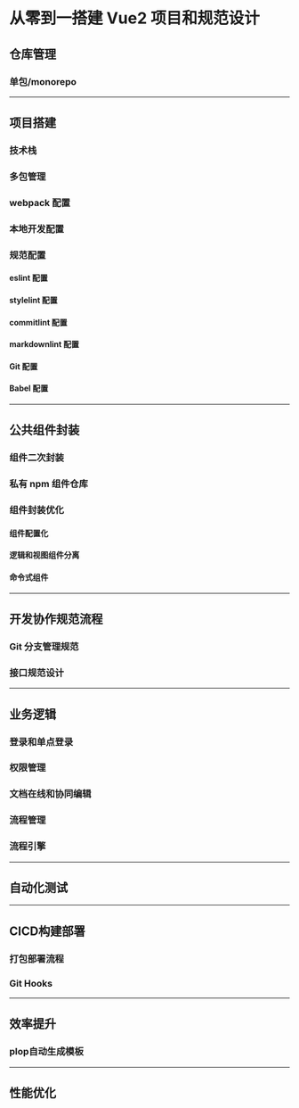 # 从零到一搭建 Vue2 项目和规范设计

## 仓库管理

### 单包/monorepo

----



## 项目搭建

### 技术栈

### 多包管理

### webpack 配置

### 本地开发配置

### 规范配置

#### eslint 配置

#### stylelint 配置

#### commitlint 配置

#### markdownlint 配置

#### Git 配置

#### Babel 配置



---



## 公共组件封装

### 组件二次封装

### 私有 npm 组件仓库

### 组件封装优化

#### 组件配置化

#### 逻辑和视图组件分离

#### 命令式组件 



----



## 开发协作规范流程

###  Git 分支管理规范

### 接口规范设计

---



## 业务逻辑

### 登录和单点登录

### 权限管理

### 文档在线和协同编辑

### 流程管理

### 流程引擎



----



## ⾃动化测试

----



## CICD构建部署

### 打包部署流程

### Git Hooks

----



## 效率提升

### plop自动生成模板

----



## 性能优化

